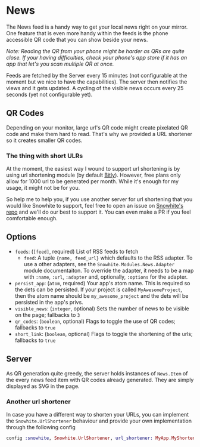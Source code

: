 # News

The News feed is a handy way to get your local news right on your mirror. One feature that is even more handy within the feeds is the phone accessible QR code that you can show beside your news.

*Note: Reading the QR from your phone might be harder as QRs are quite close. If your having difficulties, check your phone's app store if it has an app that let's you scan multiple QR at once.*

Feeds are fetched by the Server every 15 minutes (not configurable at the moment but we nice to have the capabilities). The server then notifies the views and it gets updated. A cycling of the visible news occurs every 25 seconds (yet not configurable yet).

## QR Codes

Depending on your monitor, large url's QR code might create pixelated QR code and make them hard to read. That's why we provided a URL shortener so it creates smaller QR codes.

### The thing with short ULRs

At the moment, the easiest way I wound to support url shortening is by using url shortening module (by default [Bitly](https://bitly.com)). However, free plans only allow for 1000 url to be generated per month. While it's enough for my usage, it might not be for you.

So help me to help you, if you use another server for url shortening that you would like Snowhite to support, feel free to open an issue on [Snowhite's repo](https://github.com/nicklayb/snowhite/issues) and we'll do our best to support it. You can even make a PR if you feel comfortable enough.

## Options

- `feeds`: (`[feed]`, required) List of RSS feeds to fetch
  - `feed`: A tuple `{name, feed_url}` which defaults to the RSS adapter. To use a other adapters, see the `Snowhite.Modules.News.Adapter` module documentaiton. To override the adapter, it needs to be a map with `:name`, `:url`, `:adapter` and, optionally, `:options` for the adapter.
- `persist_app`: (`atom`, required) Your app's atom name. This is required so the dets can be persisted. If your project is called `MyAwesomeProject`, then the atom name should be `my_awesome_project` and the dets will be persisted in the app's privs.
- `visible_news`: (`integer`, optional) Sets the number of news to be visible on the page; fallbacks to `3`
- `qr_codes`: (`boolean`, optional) Flags to toggle the use of QR codes; fallbacks to `true`
- `short_link`: (`boolean`, optional) Flags to toggle the shortening of the urls; fallbacks to `true`

## Server

As QR generation quite greedy, the server holds instances of `News.Item` of the every news feed item with QR codes already generated. They are simply displayed as SVG in the page.

### Another url shortener

In case you have a different way to shorten your URLs, you can implement the `Snowhite.UrlShortener` behaviour and provide your own implementation through the following config

```elixir
config :snowhite, Snowhite.UrlShortener, url_shortener: MyApp.MyShortener
```
